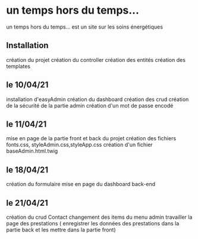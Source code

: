 # un temps hors du temps...

un temps hors du temps... est un site sur les soins énergétiques
## Installation

création du projet 
création du controller
création des entités
création des templates

## le 10/04/21
 installation d'easyAdmin
 création du dashboard
 création des crud
 création de la sécurité de la partie admin
 création d'un mot de passe encodé

 ## le 11/04/21
 mise en page de la partie front et back du projet
 création des fichiers fonts.css, styleAdmin.css,styleApp.css
 création d'un fichier baseAdmin.html.twig 

 ## le 18/04/21
 création du formulaire
 mise en page du dashboard back-end
 
## le 21/04/21
création du crud Contact 
changement des items du menu admin
travailler la page des prestations ( enregistrer les données des prestations dans la partie back et les mettre dans la partie front)



